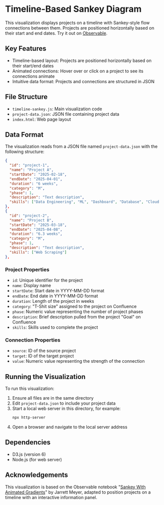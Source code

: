 # Timeline-Based Sankey Diagram

This visualization displays projects on a timeline with Sankey-style flow connections between them. Projects are positioned horizontally based on their start and end dates. Try it out on [Observable](https://observablehq.com/@dbouquin/interactive-timeline-with-animated-gradients).

## Key Features

- Timeline-based layout: Projects are positioned horizontally based on their start/end dates
- Animated connections: Hover over or click on a project to see its connections animate
- Intuitive data format: Projects and connections are structured in JSON

## File Structure

- `timeline-sankey.js`: Main visualization code
- `project-data.json`: JSON file containing project data
- `index.html`: Web page layout

## Data Format

The visualization reads from a JSON file named `project-data.json` with the following structure:

```json
{
  "id": "project-1",
  "name": "Project A",
  "startDate": "2025-02-18",
  "endDate": "2025-04-01",
  "duration": "6 weeks",
  "category": "M",
  "phase": 1,
  "description": "Text description",
  "skills": ["Data Engineering", "ML", "Dashboard", "Database", "Cloud Architecture"]
},
{
  "id": "project-2",
  "name": "Project B",
  "startDate": "2025-03-18",
  "endDate": "2025-04-08",
  "duration": "6.3 weeks",
  "category": "M",
  "phase": 1,
  "description": "Text description",
  "skills": ["Web Scraping"]
},
```

### Project Properties

- `id`: Unique identifier for the project
- `name`: Display name
- `startDate`: Start date in YYYY-MM-DD format
- `endDate`: End date in YYYY-MM-DD format
- `duration`: Length of the project in weeks
- `category`: "T-Shit size" assigned to the project on Confluence
- `phase`: Numeric value representing the number of project phases
- `description`: Brief description pulled from the project "Goal" on Confluence
- `skills`: Skills used to complete the project

### Connection Properties

- `source`: ID of the source project
- `target`: ID of the target project
- `value`: Numeric value representing the strength of the connection

## Running the Visualization

To run this visualization:

1. Ensure all files are in the same directory
2. Edit `project-data.json` to include your project data
3. Start a local web server in this directory, for example:
   ```sh
   npx http-server
   ```
4. Open a browser and navigate to the local server address 

## Dependencies

- D3.js (version 6)
- Node.js (for web server)

## Acknowledgements

This visualization is based on the Observable notebook "[Sankey With Animated Gradients](https://observablehq.com/@jarrettmeyer/sankey-with-animated-gradients)" by Jarrett Meyer, adapted to position projects on a timeline with an interactive information panel.
